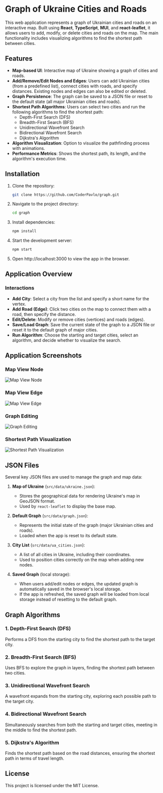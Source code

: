 # Graph of Ukraine Cities and Roads

This web application represents a graph of Ukrainian cities and roads on an interactive map. Built using **React**, **TypeScript**, **MUI**, and **react-leaflet**, it allows users to add, modify, or delete cities and roads on the map. The main functionality includes visualizing algorithms to find the shortest path between cities.

## Features

- **Map-based UI**: Interactive map of Ukraine showing a graph of cities and roads.
- **Add/Remove/Edit Nodes and Edges**: Users can add Ukrainian cities (from a predefined list), connect cities with roads, and specify distances. Existing nodes and edges can also be edited or deleted.
- **Graph Persistence**: The graph can be saved to a JSON file or reset to the default state (all major Ukrainian cities and roads).
- **Shortest Path Algorithms**: Users can select two cities and run the following algorithms to find the shortest path:
  - Depth-First Search (DFS)
  - Breadth-First Search (BFS)
  - Unidirectional Wavefront Search
  - Bidirectional Wavefront Search
  - Dijkstra's Algorithm
- **Algorithm Visualization**: Option to visualize the pathfinding process with animations.
- **Performance Metrics**: Shows the shortest path, its length, and the algorithm's execution time.

## Installation

1. Clone the repository:

   ```bash
   git clone https://github.com/CoderPavlo/graph.git
    ```
2. Navigate to the project directory:

    ```bash
    cd graph
    ```
3. Install dependencies:
    ```bash
    npm install
    ```
4. Start the development server:
    ```bash
    npm start
    ```
5. Open http://localhost:3000 to view the app in the browser.
## Application Overview

### Interactions

- **Add City**: Select a city from the list and specify a short name for the vertex.
- **Add Road (Edge)**: Click two cities on the map to connect them with a road, then specify the distance.
- **Edit/Delete**: Modify or remove cities (vertices) and roads (edges).
- **Save/Load Graph**: Save the current state of the graph to a JSON file or reset it to the default graph of major cities.
- **Run Algorithm**: Choose the starting and target cities, select an algorithm, and decide whether to visualize the search.

## Application Screenshots

### Map View Node

![Map View Node](./screenshots/map-view-node.png)

### Map View Edge

![Map View Edge](./screenshots/map-view-edge.png)

### Graph Editing 

![Graph Editing](./screenshots/graph-edit.png)

### Shortest Path Visualization

![Shortest Path Visualization](./screenshots/shortest-path.png)

## JSON Files

Several key JSON files are used to manage the graph and map data:

1. **Map of Ukraine** (`src/data/ukraine.json`):
   - Stores the geographical data for rendering Ukraine's map in GeoJSON format.
   - Used by `react-leaflet` to display the base map.

2. **Default Graph** (`src/data/graph.json`):
   - Represents the initial state of the graph (major Ukrainian cities and roads).
   - Loaded when the app is reset to its default state.

3. **City List** (`src/data/ua_cities.json`):
   - A list of all cities in Ukraine, including their coordinates.
   - Used to position cities correctly on the map when adding new nodes.

4. **Saved Graph** (local storage):
   - When users add/edit nodes or edges, the updated graph is automatically saved in the browser's local storage.
   - If the app is refreshed, the saved graph will be loaded from local storage instead of resetting to the default graph.

## Graph Algorithms

### 1. Depth-First Search (DFS)
Performs a DFS from the starting city to find the shortest path to the target city.

### 2. Breadth-First Search (BFS)
Uses BFS to explore the graph in layers, finding the shortest path between two cities.

### 3. Unidirectional Wavefront Search
A wavefront expands from the starting city, exploring each possible path to the target city.

### 4. Bidirectional Wavefront Search
Simultaneously searches from both the starting and target cities, meeting in the middle to find the shortest path.

### 5. Dijkstra's Algorithm
Finds the shortest path based on the road distances, ensuring the shortest path in terms of travel length.

## License

This project is licensed under the MIT License.

